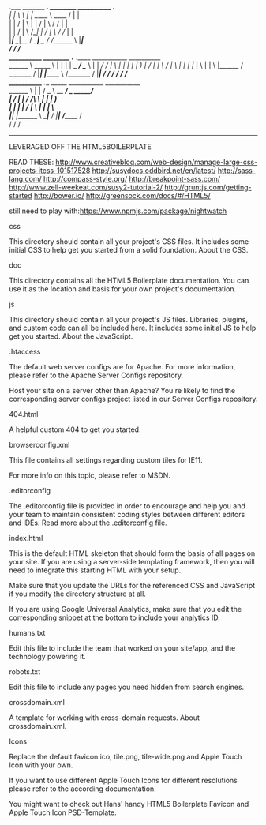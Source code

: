 .___   _______         ____. ________    __________ .___         
|   |  \      \       |    | \_____  \   \____    / |   |        
|   |  /   |   \      |    |  /   |   \    /     /  |   |        
|   | /    |    \ /\__|    | /    |    \  /     /_  |   |        
|___| \____|__  / \________| \_______  / /_______ \ |___|        
              \/                     \/          \/              
__________  ________    .___  .____      ___________ __________  
\______   \ \_____  \   |   | |    |     \_   _____/ \______   \ 
 |    |  _/  /   |   \  |   | |    |      |    __)_   |       _/ 
 |    |   \ /    |    \ |   | |    |___   |        \  |    |   \ 
 |______  / \_______  / |___| |_______ \ /_______  /  |____|_  / 
        \/          \/                \/         \/          \/  
__________  .____         _____    ___________ ___________       
\______   \ |    |       /  _  \   \__    ___/ \_   _____/       
 |     ___/ |    |      /  /_\  \    |    |     |    __)_        
 |    |     |    |___  /    |    \   |    |     |        \       
 |____|     |_______ \ \____|__  /   |____|    /_______  /       
                    \/         \/                      \/

____________________________________________________________________________
LEVERAGED OFF THE HTML5BOILERPLATE

READ THESE:
http://www.creativebloq.com/web-design/manage-large-css-projects-itcss-101517528
http://susydocs.oddbird.net/en/latest/
http://sass-lang.com/
http://compass-style.org/
http://breakpoint-sass.com/
http://www.zell-weekeat.com/susy2-tutorial-2/
http://gruntjs.com/getting-started
http://bower.io/
http://greensock.com/docs/#/HTML5/


still need to play with:https://www.npmjs.com/package/nightwatch


css

This directory should contain all your project's CSS files. It includes some initial CSS to help get you started from a solid foundation. About the CSS.

doc

This directory contains all the HTML5 Boilerplate documentation. You can use it as the location and basis for your own project's documentation.

js

This directory should contain all your project's JS files. Libraries, plugins, and custom code can all be included here. It includes some initial JS to help get you started. About the JavaScript.

.htaccess

The default web server configs are for Apache. For more information, please refer to the Apache Server Configs repository.

Host your site on a server other than Apache? You're likely to find the corresponding server configs project listed in our Server Configs repository.

404.html

A helpful custom 404 to get you started.

browserconfig.xml

This file contains all settings regarding custom tiles for IE11.

For more info on this topic, please refer to MSDN.

.editorconfig

The .editorconfig file is provided in order to encourage and help you and your team to maintain consistent coding styles between different editors and IDEs. Read more about the .editorconfig file.

index.html

This is the default HTML skeleton that should form the basis of all pages on your site. If you are using a server-side templating framework, then you will need to integrate this starting HTML with your setup.

Make sure that you update the URLs for the referenced CSS and JavaScript if you modify the directory structure at all.

If you are using Google Universal Analytics, make sure that you edit the corresponding snippet at the bottom to include your analytics ID.

humans.txt

Edit this file to include the team that worked on your site/app, and the technology powering it.

robots.txt

Edit this file to include any pages you need hidden from search engines.

crossdomain.xml

A template for working with cross-domain requests. About crossdomain.xml.

Icons

Replace the default favicon.ico, tile.png, tile-wide.png and Apple Touch Icon with your own.

If you want to use different Apple Touch Icons for different resolutions please refer to the according documentation.

You might want to check out Hans' handy HTML5 Boilerplate Favicon and Apple Touch Icon PSD-Template.